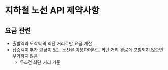 # 지하철 노선 API 제약사항

## 요금 관련
- 출발역과 도착역의 최단 거리로만 요금 계산
- 탑승객이 추가 요금이 있는 노선을 이용하더라도 최단 거리 경로에 포함되지 않으면 부가하지 않음
  - 무조건 최단 거리 기준